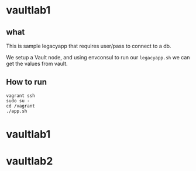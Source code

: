 # vaultlab1

## what

This is sample legacyapp that requires user/pass to connect to a db.

We setup a Vault node, and using envconsul to run our `legacyapp.sh` we can get the values from vault.

## How to run

```
vagrant ssh
sudo su -
cd /vagrant
./app.sh
```
# vaultlab1
# vaultlab2
